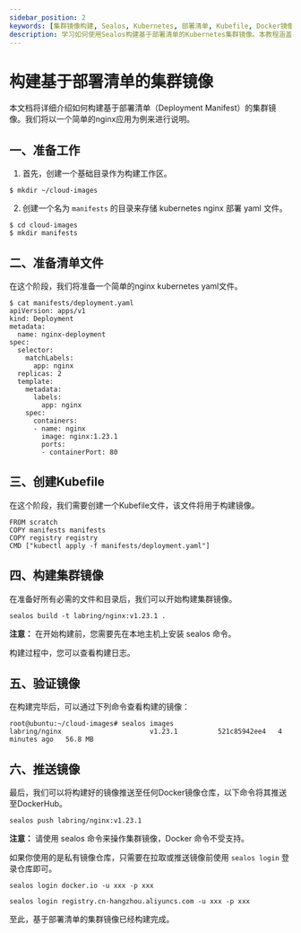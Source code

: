 ```yaml
---
sidebar_position: 2
keywords: [集群镜像构建, Sealos, Kubernetes, 部署清单, Kubefile, Docker镜像, nginx应用, 镜像推送, 私有镜像仓库]
description: 学习如何使用Sealos构建基于部署清单的Kubernetes集群镜像。本教程涵盖从准备工作到镜像推送的完整流程，包括创建Kubefile和验证镜像等关键步骤。
---
```


# 构建基于部署清单的集群镜像

本文档将详细介绍如何构建基于部署清单（Deployment Manifest）的集群镜像。我们将以一个简单的nginx应用为例来进行说明。

## 一、准备工作

1. 首先，创建一个基础目录作为构建工作区。

```shell
$ mkdir ~/cloud-images
```

2. 创建一个名为 `manifests` 的目录来存储 kubernetes nginx 部署 yaml 文件。

```shell
$ cd cloud-images
$ mkdir manifests
```

## 二、准备清单文件

在这个阶段，我们将准备一个简单的nginx kubernetes yaml文件。

```shell
$ cat manifests/deployment.yaml
apiVersion: apps/v1
kind: Deployment
metadata:
  name: nginx-deployment
spec:
  selector:
    matchLabels:
      app: nginx
  replicas: 2
  template:
    metadata:
      labels:
        app: nginx
    spec:
      containers:
      - name: nginx
        image: nginx:1.23.1
        ports:
        - containerPort: 80
```

## 三、创建Kubefile

在这个阶段，我们需要创建一个Kubefile文件，该文件将用于构建镜像。

```shell
FROM scratch
COPY manifests manifests
COPY registry registry
CMD ["kubectl apply -f manifests/deployment.yaml"]
```

## 四、构建集群镜像

在准备好所有必需的文件和目录后，我们可以开始构建集群镜像。

```shell
sealos build -t labring/nginx:v1.23.1 .
```

**注意：** 在开始构建前，您需要先在本地主机上安装 sealos 命令。

构建过程中，您可以查看构建日志。

## 五、验证镜像

在构建完毕后，可以通过下列命令查看构建的镜像：

```shell
root@ubuntu:~/cloud-images# sealos images
labring/nginx                      v1.23.1          521c85942ee4   4 minutes ago   56.8 MB
```

## 六、推送镜像

最后，我们可以将构建好的镜像推送至任何Docker镜像仓库，以下命令将其推送至DockerHub。

```shell
sealos push labring/nginx:v1.23.1
```

**注意：** 请使用 sealos 命令来操作集群镜像，Docker 命令不受支持。

如果你使用的是私有镜像仓库，只需要在拉取或推送镜像前使用 `sealos login` 登录仓库即可。

```shell
sealos login docker.io -u xxx -p xxx

sealos login registry.cn-hangzhou.aliyuncs.com -u xxx -p xxx
```

至此，基于部署清单的集群镜像已经构建完成。